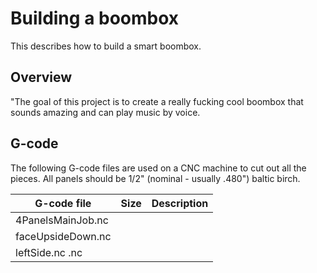 # Building a boombox

This describes how to build a smart boombox. 

## Overview
"The goal of this project is to create a really fucking cool boombox that sounds amazing and can play music by voice. 

## G-code
The following G-code files are used on a CNC machine to cut out all the pieces.
All panels should be 1/2" (nominal - usually .480") baltic birch.

| G-code file       | Size   | Description |
| -----------       | ----   | -----------
| 4PanelsMainJob.nc | | |
| faceUpsideDown.nc | | |
| leftSide.nc .nc | | |

